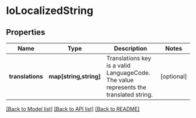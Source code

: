 # IoLocalizedString

## Properties
Name | Type | Description | Notes
------------ | ------------- | ------------- | -------------
**translations** | **map[string,string]** | Translations key is a valid LanguageCode. The value represents the translated string. | [optional] 

[[Back to Model list]](../../README.md#documentation-for-models) [[Back to API list]](../../README.md#documentation-for-api-endpoints) [[Back to README]](../../README.md)

